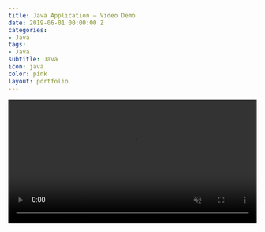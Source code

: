 ```yaml
---
title: Java Application – Video Demo
date: 2019-06-01 00:00:00 Z
categories:
- Java
tags:
- Java
subtitle: Java
icon: java
color: pink
layout: portfolio
---
```


<video width="100%" loop muted autoplay preload="auto">
    <source src="/assets/video/javac.mp4" type="video/mp4" />
    Your browser does not support the video tag.
  </video>
